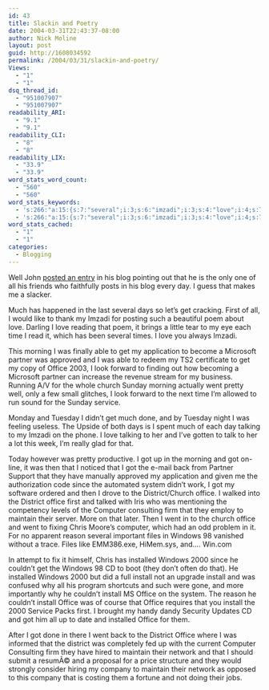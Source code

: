 ```yaml
---
id: 43
title: Slackin and Poetry
date: 2004-03-31T22:43:37-08:00
author: Nick Moline
layout: post
guid: http://1608034592
permalink: /2004/03/31/slackin-and-poetry/
Views:
  - "1"
  - "1"
dsq_thread_id:
  - "951007907"
  - "951007907"
readability_ARI:
  - "9.1"
  - "9.1"
readability_CLI:
  - "8"
  - "8"
readability_LIX:
  - "33.9"
  - "33.9"
word_stats_word_count:
  - "560"
  - "560"
word_stats_keywords:
  - 's:266:"a:15:{s:7:"several";i:3;s:6:"imzadi";i:3;s:4:"love";i:4;s:7:"morning";i:3;s:7:"partner";i:3;s:6:"office";i:9;s:6:"church";i:3;s:4:"went";i:4;s:8:"district";i:4;s:8:"computer";i:3;s:8:"maintain";i:3;s:7:"windows";i:4;s:9:"installed";i:3;i:2000;i:3;s:7:"install";i:5;}";'
  - 's:266:"a:15:{s:7:"several";i:3;s:6:"imzadi";i:3;s:4:"love";i:4;s:7:"morning";i:3;s:7:"partner";i:3;s:6:"office";i:9;s:6:"church";i:3;s:4:"went";i:4;s:8:"district";i:4;s:8:"computer";i:3;s:8:"maintain";i:3;s:7:"windows";i:4;s:9:"installed";i:3;i:2000;i:3;s:7:"install";i:5;}";'
word_stats_cached:
  - "1"
  - "1"
categories:
  - Blogging
---
```

Well John <a title="JM&#039;s Blog" target="_jmac" href="http://www.jmaclabs.com/blog/archives/week_2004_03_28.html#000314" class="broken_link">posted an entry</a> in his blog pointing out that he is the only one of all his friends who faithfully posts in his blog every day. I guess that makes me a slacker.

Much has happened in the last several days so let&#8217;s get cracking. First of all, I would like to thank my Imzadi for posting such a <span class="removed_link" title="http://kalin.dreamrpg.com/archives/000088.html">beautiful poem</span> about love. Darling I love reading that poem, it brings a little tear to my eye each time I read it, which has been several times. I love you always Imzadi.

This morning I was finally able to get my application to become a Microsoft partner was approved and I was able to redeem my TS2 certificate to get my copy of Office 2003, I look forward to finding out how becoming a Microsoft partner can increase the revenue stream for my business. <!--more--> Running A/V for the whole church Sunday morning actually went pretty well, only a few small glitches, I look forward to the next time I&#8217;m allowed to run sound for the Sunday service.

Monday and Tuesday I didn&#8217;t get much done, and by Tuesday night I was feeling useless. The Upside of both days is I spent much of each day talking to my Imzadi on the phone. I love talking to her and I&#8217;ve gotten to talk to her a lot this week, I&#8217;m really glad for that.

Today however was pretty productive. I got up in the morning and got on-line, it was then that I noticed that I got the e-mail back from Partner Support that they have manually approved my application and given me the authorization code since the automated system didn&#8217;t work, I got my software ordered and then I drove to the District/Church office. I walked into the District office first and talked with Iris who was mentioning the competency levels of the Computer consulting firm that they employ to maintain their server. More on that later. Then I went in to the church office and went to fixing Chris Moore&#8217;s computer, which had an odd problem in it. For no apparent reason several important files in Windows 98 vanished without a trace. Files like EMM386.exe, HiMem.sys, and&#8230;. Win.com

In attempt to fix it himself, Chris has installed Windows 2000 since he couldn&#8217;t get the Windows 98 CD to boot (they don&#8217;t often do that). He installed Windows 2000 but did a full install not an upgrade install and was confused why all his program shortcuts and such were gone, and more importantly why he couldn&#8217;t install MS Office on the system. The reason he couldn&#8217;t install Office was of course that Office requires that you install the 2000 Service Packs first. I brought my handy dandy Security Updates CD and got him all up to date and installed Office for them.

After I got done in there I went back to the District Office where I was informed that the district was completely fed up with the current Computer Consulting firm they have hired to maintain their network and that I should submit a resumÃ© and a proposal for a price structure and they would strongly consider hiring my company to maintain their network as opposed to this company that is costing them a fortune and not doing their jobs.
